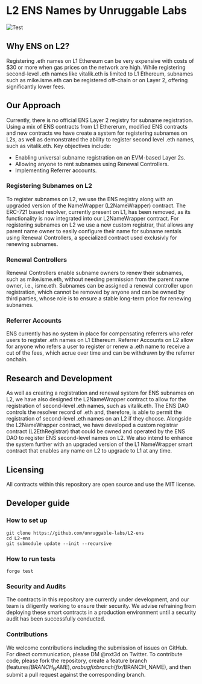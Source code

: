 # L2 ENS Names by Unruggable Labs
![Test](https://github.com/kamescg/delegatable-sol/actions/workflows/test.yml/badge.svg)

## Why ENS on L2? 

Registering .eth names on L1 Ethereum can be very expensive with costs of $30 or more when gas prices on the network are high. While registering second-level .eth names like vitalik.eth is limited to L1 Ethereum, subnames such as mike.isme.eth can be registered off-chain or on Layer 2, offering significantly lower fees.

## Our Approach 

Currently, there is no official ENS Layer 2 registry for subname registration. Using a mix of ENS contracts from L1 Ethererum, modified ENS contracts and new contracts we have create a system for registering subnames on L2s, as well as demonstrated the ability to register second level .eth names, such as vitalik.eth. Key objectives include:

- Enabling universal subname registration on an EVM-based Layer 2s.
- Allowing anyone to rent subnames using Renewal Controllers.
- Implementing Referrer accounts.

### Registering Subnames on L2 

To register subnames on L2, we use the ENS registry along with an upgraded version of the NameWrapper (L2NameWrapper) contract. The ERC-721 based resolver, currently present on L1, has been removed, as its functionality is now integrated into our L2NameWrapper contract. For registering subnames on L2 we use a new custom registrar, that allows any parent name owner to easily configure their name for subname rentals using Renewal Controllers, a specialized contract used exclusivly for renewing subnames.  

### Renewal Controllers 

Renewal Controllers enable subname owners to renew their subnames, such as mike.isme.eth, without needing permission from the parent name owner, i.e., isme.eth. Subnames can be assigned a renewal controller upon registration, which cannot be removed by anyone and can be owned by third parties, whose role is to ensure a stable long-term price for renewing subnames.    

### Referrer Accounts 

ENS currently has no system in place for compensating referrers who refer users to register .eth names on L1 Ethereum. Referrer Accounts on L2 allow for anyone who refers a user to register or renew a .eth name to receive a cut of the fees, which acrue over time and can be withdrawn by the referrer onchain.

## Research and Development 

As well as creating a registration and renewal system for ENS subnames on L2, we have also designed the L2NameWrapper contract to allow for the registration of second-level .eth names, such as vitalik.eth. The ENS DAO controls the resolver record of .eth and, therefore, is able to permit the registration of second-level .eth names on an L2 if they choose. Alongside the L2NameWrapper contract, we have developed a custom registrar contract (L2EthRegistrar) that could be owned and operated by the ENS DAO to register ENS second-level names on L2. We also intend to enhance the system further with an upgraded version of the L1 NameWrapper smart contract that enables any name on L2 to upgrade to L1 at any time. 

## Licensing 

All contracts within this repository are open source and use the MIT license.

## Developer guide 

### How to set up 

```
git clone https://github.com/unruggable-labs/L2-ens
cd L2-ens
git submodule update --init --recursive
```

### How to run tests

```
forge test
```

### Security and Audits

 The contracts in this repository are currently under development, and our team is diligently working to ensure their security. We advise refraining from deploying these smart contracts in a production environment until a security audit has been successfully conducted.

### Contributions

We welcome contributions including the submission of issues on GitHub. For direct communication, please DM @nxt3d on Twitter. To contribute code, please fork the repository, create a feature branch (features/$BRANCH_NAME), or a bug fix branch (fix/$BRANCH_NAME), and then submit a pull request against the corresponding branch. 
